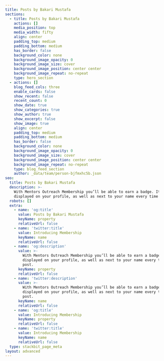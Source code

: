 ```yaml
---
title: Posts by Bakari Mustafa
sections:
  - title: Posts by Bakari Mustafa
    actions: []
    media_position: top
    media_width: fifty
    align: center
    padding_top: medium
    padding_bottom: medium
    has_border: false
    background_color: none
    background_image_opacity: 0
    background_image_size: cover
    background_image_position: center center
    background_image_repeat: no-repeat
    type: hero_section
  - actions: []
    blog_feed_cols: three
    enable_cards: false
    show_recent: false
    recent_count: 0
    show_date: true
    show_categories: true
    show_author: true
    show_excerpt: false
    show_image: true
    align: center
    padding_top: medium
    padding_bottom: medium
    has_border: false
    background_color: none
    background_image_opacity: 0
    background_image_size: cover
    background_image_position: center center
    background_image_repeat: no-repeat
    type: blog_feed_section
    author: _data/team/person-bjfmxhc5b.json
seo:
  title: Posts by Bakari Mustafa
  description: >-
    With Mentors Outreach Membership you’ll be able to earn a badge. It’s
    displayed on your profile, as well as next to your name every time you post.
  robots: []
  extra:
    - name: 'og:title'
      value: Posts by Bakari Mustafa
      keyName: property
      relativeUrl: false
    - name: 'twitter:title'
      value: Introducing Membership
      keyName: name
      relativeUrl: false
    - name: 'og:description'
      value: >-
        With Mentors Outreach Membership you’ll be able to earn a badge. It’s
        displayed on your profile, as well as next to your name every time you
        post.
      keyName: property
      relativeUrl: false
    - name: 'twitter:description'
      value: >-
        With Mentors Outreach Membership you’ll be able to earn a badge. It’s
        displayed on your profile, as well as next to your name every time you
        post.
      keyName: name
      relativeUrl: false
    - name: 'og:title'
      value: Introducing Membership
      keyName: property
      relativeUrl: false
    - name: 'twitter:title'
      value: Introducing Membership
      keyName: name
      relativeUrl: false
  type: stackbit_page_meta
layout: advanced
---
```

